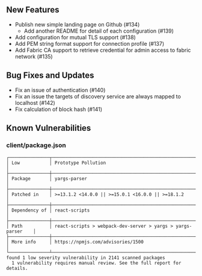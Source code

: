 <!-- (SPDX-License-Identifier: CC-BY-4.0) -->  <!-- Ensure there is a newline before, and after, this line -->

## New Features

* Publish new simple landing page on Github (#134)
  * Add another README for detail of each configuration (#139)
* Add configuration for mutual TLS support (#138)
* Add PEM string format support for connection profile (#137)
* Add Fabric CA support to retrieve credential for admin access to fabric network (#135)

## Bug Fixes and Updates

* Fix an issue of authentication (#140)
* Fix an issue the targets of discovery service are always mapped to localhost (#142)
* Fix calculation of block hash (#141)

## Known Vulnerabilities

### client/package.json

```
┌───────────────┬──────────────────────────────────────────────────────────────┐
│ Low           │ Prototype Pollution                                          │
├───────────────┼──────────────────────────────────────────────────────────────┤
│ Package       │ yargs-parser                                                 │
├───────────────┼──────────────────────────────────────────────────────────────┤
│ Patched in    │ >=13.1.2 <14.0.0 || >=15.0.1 <16.0.0 || >=18.1.2             │
├───────────────┼──────────────────────────────────────────────────────────────┤
│ Dependency of │ react-scripts                                                │
├───────────────┼──────────────────────────────────────────────────────────────┤
│ Path          │ react-scripts > webpack-dev-server > yargs > yargs-parser    │
├───────────────┼──────────────────────────────────────────────────────────────┤
│ More info     │ https://npmjs.com/advisories/1500                            │
└───────────────┴──────────────────────────────────────────────────────────────┘
found 1 low severity vulnerability in 2141 scanned packages
  1 vulnerability requires manual review. See the full report for details.
```



